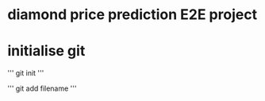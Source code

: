 # diamond price prediction E2E project

# initialise git 
'''
git init
'''

'''
git add filename
'''